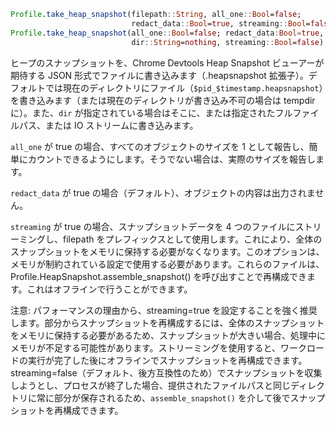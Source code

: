```julia
Profile.take_heap_snapshot(filepath::String, all_one::Bool=false;
                           redact_data::Bool=true, streaming::Bool=false)
Profile.take_heap_snapshot(all_one::Bool=false; redact_data:Bool=true,
                           dir::String=nothing, streaming::Bool=false)
```

ヒープのスナップショットを、Chrome Devtools Heap Snapshot ビューアーが期待する JSON 形式でファイルに書き込みます（.heapsnapshot 拡張子）。デフォルトでは現在のディレクトリにファイル（`$pid_$timestamp.heapsnapshot`）を書き込みます（または現在のディレクトリが書き込み不可の場合は tempdir に）。また、`dir` が指定されている場合はそこに、または指定されたフルファイルパス、または IO ストリームに書き込みます。

`all_one` が true の場合、すべてのオブジェクトのサイズを 1 として報告し、簡単にカウントできるようにします。そうでない場合は、実際のサイズを報告します。

`redact_data` が true の場合（デフォルト）、オブジェクトの内容は出力されません。

`streaming` が true の場合、スナップショットデータを 4 つのファイルにストリーミングし、filepath をプレフィックスとして使用します。これにより、全体のスナップショットをメモリに保持する必要がなくなります。このオプションは、メモリが制約されている設定で使用する必要があります。これらのファイルは、Profile.HeapSnapshot.assemble_snapshot() を呼び出すことで再構成できます。これはオフラインで行うことができます。

注意: パフォーマンスの理由から、streaming=true を設定することを強く推奨します。部分からスナップショットを再構成するには、全体のスナップショットをメモリに保持する必要があるため、スナップショットが大きい場合、処理中にメモリが不足する可能性があります。ストリーミングを使用すると、ワークロードの実行が完了した後にオフラインでスナップショットを再構成できます。streaming=false（デフォルト、後方互換性のため）でスナップショットを収集しようとし、プロセスが終了した場合、提供されたファイルパスと同じディレクトリに常に部分が保存されるため、`assemble_snapshot()` を介して後でスナップショットを再構成できます。
